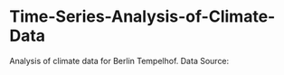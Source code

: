 # Time-Series-Analysis-of-Climate-Data

Analysis of climate data for Berlin Tempelhof. Data Source:
